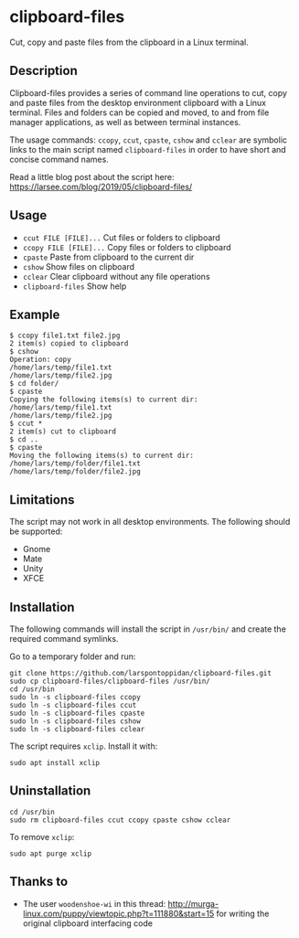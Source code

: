 # clipboard-files
Cut, copy and paste files from the clipboard in a Linux terminal.

## Description
Clipboard-files provides a series of command line operations to cut, copy and paste files from the desktop environment clipboard with a Linux terminal. Files and folders can be copied and moved, to and from file manager applications, as well as between terminal instances.

The usage commands: `ccopy`, `ccut`, `cpaste`, `cshow` and `cclear` are symbolic links to the main script named `clipboard-files` in order to have short and concise command names.

Read a little blog post about the script here: https://larsee.com/blog/2019/05/clipboard-files/

## Usage

- `ccut FILE [FILE]...` Cut files or folders to clipboard
- `ccopy FILE [FILE]...` Copy files or folders to clipboard
- `cpaste` Paste from clipboard to the current dir
- `cshow` Show files on clipboard
- `cclear` Clear clipboard without any file operations
- `clipboard-files` Show help

## Example

```text
$ ccopy file1.txt file2.jpg
2 item(s) copied to clipboard
$ cshow
Operation: copy
/home/lars/temp/file1.txt
/home/lars/temp/file2.jpg
$ cd folder/
$ cpaste
Copying the following items(s) to current dir:
/home/lars/temp/file1.txt
/home/lars/temp/file2.jpg
$ ccut *
2 item(s) cut to clipboard
$ cd ..
$ cpaste
Moving the following items(s) to current dir:
/home/lars/temp/folder/file1.txt
/home/lars/temp/folder/file2.jpg
```

## Limitations

The script may not work in all desktop environments. The following should be supported:

- Gnome
- Mate
- Unity
- XFCE

## Installation

The following commands will install the script in `/usr/bin/` and create the required command symlinks.

Go to a temporary folder and run:

```text
git clone https://github.com/larspontoppidan/clipboard-files.git
sudo cp clipboard-files/clipboard-files /usr/bin/
cd /usr/bin
sudo ln -s clipboard-files ccopy
sudo ln -s clipboard-files ccut
sudo ln -s clipboard-files cpaste
sudo ln -s clipboard-files cshow
sudo ln -s clipboard-files cclear
```

The script requires `xclip`. Install it with:

```text
sudo apt install xclip
```

## Uninstallation

```text
cd /usr/bin
sudo rm clipboard-files ccut ccopy cpaste cshow cclear
```

To remove `xclip`:
```text
sudo apt purge xclip
```

## Thanks to

- The user `woodenshoe-wi` in this thread: http://murga-linux.com/puppy/viewtopic.php?t=111880&start=15 for writing the original clipboard interfacing code
